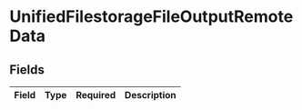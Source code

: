 # UnifiedFilestorageFileOutputRemoteData


## Fields

| Field       | Type        | Required    | Description |
| ----------- | ----------- | ----------- | ----------- |